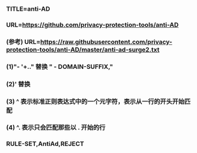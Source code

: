 ### TITLE=anti-AD

### URL=https://github.com/privacy-protection-tools/anti-AD

### (参考) URL=https://raw.githubusercontent.com/privacy-protection-tools/anti-AD/master/anti-ad-surge2.txt

### (1)"- '+.." 替换 " - DOMAIN-SUFFIX,"

### (2)' 替换

### (3) ^  表示标准正则表达式中的一个元字符，表示从一行的开头开始匹配

### (4) ^\.   表示只会匹配那些以 . 开始的行

### RULE-SET,AntiAd,REJECT
